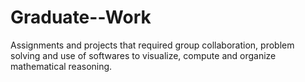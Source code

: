# Graduate--Work
Assignments and projects that required group collaboration, problem solving and use of softwares to visualize, compute and organize mathematical reasoning.
